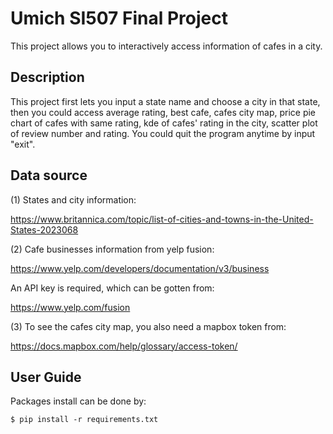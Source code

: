 # Umich SI507 Final Project
This project allows you to interactively access information of cafes in a city. 

## Description

This project first lets you input a state name and choose a city in that state, then you could access average rating, best cafe, cafes city map, price pie chart of cafes with same rating, kde of cafes' rating in the city, scatter plot of review number and rating. You could quit the program anytime by input "exit".

## Data source
(1) States and city information: 

https://www.britannica.com/topic/list-of-cities-and-towns-in-the-United-States-2023068

(2) Cafe businesses information from yelp fusion: 

https://www.yelp.com/developers/documentation/v3/business

An API key is required, which can be gotten from:

https://www.yelp.com/fusion

(3) To see the cafes city map, you also need a mapbox token from:

https://docs.mapbox.com/help/glossary/access-token/

## User Guide

Packages install can be done by:

`$ pip install -r requirements.txt`

